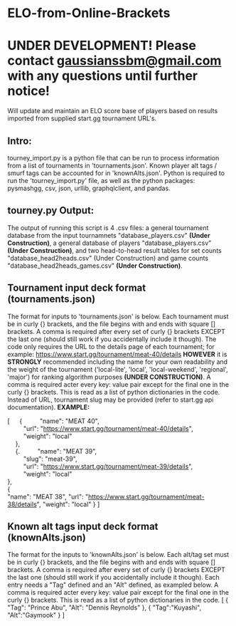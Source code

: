 # ELO-from-Online-Brackets
# UNDER DEVELOPMENT! Please contact gaussianssbm@gmail.com with any questions until further notice!
Will update and maintain an ELO score base of players based on results imported from supplied start.gg tournament URL's.

## Intro:
tourney_import.py is a python file that can be run to process information from a list of tournaments in 'tournaments.json'. Known player alt tags / smurf tags can be accounted for in 'knownAlts.json'. Python is required to run the 'tourney_import.py' file, as well as the python packages: pysmashgg, csv, json, urllib, graphqlclient, and pandas.

## tourney.py Output:
The output of running this script is 4 .csv files: a general tournament database from the input tournamnets "database_players.csv" **(Under Construction)**, a general database of players "database_players.csv" **(Under Construction)**, and two head-to-head result tables for set counts "database_head2heads.csv" (Under Construction) and game counts "database_head2heads_games.csv" **(Under Construction)**.

## Tournament input deck format (tournaments.json)
The format for inputs to 'tournaments.json' is below. Each tournament must be in curly {} brackets, and the file begins with and ends with square [] brackets. A comma is required after every set of curly {} brackets EXCEPT the last one (should still work if you accidentally include it though). The code only requires the URL to the details page of each tournament; for example: https://www.start.gg/tournament/meat-40/details **HOWEVER** it is **STRONGLY** recommended including the name for your own readability and the weight of the tournament ('local-lite', 'local', 'local-weekend', 'regional', 'major') for ranking algorithm purposes **(UNDER CONSTRUCTION)**. A comma is required acter every key: value pair except for the final one in the curly {} brackets. This is read as a list of python dictionaries in the code. Instead of URL, tournament slug may be provided (refer to start.gg api documentation).
**EXAMPLE:**

[
&emsp; {
&emsp; &emsp; "name": "MEAT 40",  
&emsp; &emsp; "url": "https://www.start.gg/tournament/meat-40/details",  
&emsp; &emsp; "weight": "local"  
&emsp; },  
&emsp; {. 
&emsp; &emsp; "name": "MEAT 39",  
&emsp; &emsp; "slug": "meat-39",  
&emsp; &emsp; "url": "https://www.start.gg/tournament/meat-39/details",  
&emsp; &emsp; "weight": "local"  
    },  
    {  
        "name": "MEAT 38",
        "url": "https://www.start.gg/tournament/meat-38/details",
        "weight": "local"
    }
]

## Known alt tags input deck format (knownAlts.json)
The format for the inputs to 'knownAlts.json' is below. Each alt/tag set must be in curly {} brackets, and the file begins with and ends with square [] brackets. A comma is required after every set of curly {} brackets EXCEPT the last one (should still work if you accidentally include it though). Each entry needs a "Tag" defined and an "Alt" defined, as exampled below. A comma is required acter every key: value pair except for the final one in the curly {} brackets. This is read as a list of python dictionaries in the code.
[
    {
        "Tag": "Prince Abu",
        "Alt": "Dennis Reynolds"
    },
    {
        "Tag":"Kuyashi",
        "Alt":"Gaymook"
    }
]
